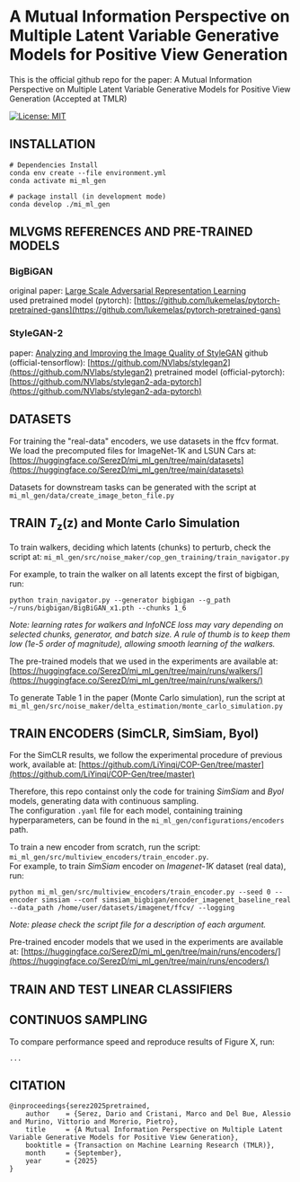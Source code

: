 
# A Mutual Information Perspective on Multiple Latent Variable Generative Models for Positive View Generation

This is the official github repo for the paper: A Mutual Information Perspective on Multiple Latent Variable Generative Models for Positive View Generation (Accepted at TMLR)

[![License: MIT](https://img.shields.io/badge/License-MIT-yellow.svg)](https://opensource.org/licenses/MIT)
<!-- [![arXiv](https://img.shields.io/badge/arXiv-2501.13718-red)](https://arxiv.org/abs/2501.13718) -->
<!--  [![TMLR](https://img.shields.io/badge/journal-TMLR-blue.svg)](URL_HERE) -->

## INSTALLATION

```
# Dependencies Install 
conda env create --file environment.yml
conda activate mi_ml_gen

# package install (in development mode)
conda develop ./mi_ml_gen
```

## MLVGMS REFERENCES AND PRE-TRAINED MODELS

### BigBiGAN

original paper: [Large Scale Adversarial Representation Learning](https://arxiv.org/abs/1907.02544)  
used pretrained model (pytorch): [https://github.com/lukemelas/pytorch-pretrained-gans](https://github.com/lukemelas/pytorch-pretrained-gans)

### StyleGAN-2

paper: [Analyzing and Improving the Image Quality of StyleGAN](https://arxiv.org/abs/1912.04958) 
github (official-tensorflow): [https://github.com/NVlabs/stylegan2](https://github.com/NVlabs/stylegan2)
pretrained model (official-pytorch): [https://github.com/NVlabs/stylegan2-ada-pytorch](https://github.com/NVlabs/stylegan2-ada-pytorch)

<!--
### NVAE 

paper: [NVAE: A Deep Hierarchical Variational Autoencoder](https://arxiv.org/abs/2007.03898)  
github (official): [https://github.com/NVlabs/NVAE](https://github.com/NVlabs/NVAE)  
github (used implementation): [https://github.com/SerezD/NVAE-from-scratch](https://github.com/SerezD/NVAE-from-scratch)  
-->

## DATASETS

For training the "real-data" encoders, we use datasets in the ffcv format. 
We load the precomputed files for ImageNet-1K and LSUN Cars at: [https://huggingface.co/SerezD/mi_ml_gen/tree/main/datasets](https://huggingface.co/SerezD/mi_ml_gen/tree/main/datasets)   

Datasets for downstream tasks can be generated with the script at `mi_ml_gen/data/create_image_beton_file.py`


## TRAIN $T_\mathbf{z}(\mathbf{z})$ and Monte Carlo Simulation

To train walkers, deciding which latents (chunks) to perturb, check the script at: `mi_ml_gen/src/noise_maker/cop_gen_training/train_navigator.py` 

For example, to train the walker on all latents except the first of bigbigan, run:
```
python train_navigator.py --generator bigbigan --g_path ~/runs/bigbigan/BigBiGAN_x1.pth --chunks 1_6
```

_Note: learning rates for walkers and InfoNCE loss may vary depending on selected chunks, generator, and batch size. A rule of thumb is to keep them low (1e-5 order of magnitude), allowing smooth learning of the walkers._

The pre-trained models that we used in the experiments are available at: [https://huggingface.co/SerezD/mi_ml_gen/tree/main/runs/walkers/](https://huggingface.co/SerezD/mi_ml_gen/tree/main/runs/walkers/)  

To generate Table 1 in the paper (Monte Carlo simulation), run the script at `mi_ml_gen/src/noise_maker/delta_estimation/monte_carlo_simulation.py`

## TRAIN ENCODERS (SimCLR, SimSiam, Byol)

For the SimCLR results, we follow the experimental procedure of previous work, available at: [https://github.com/LiYinqi/COP-Gen/tree/master](https://github.com/LiYinqi/COP-Gen/tree/master)

Therefore, this repo containst only the code for training _SimSiam_ and _Byol_ models, generating data with continuous sampling.  
The configuration `.yaml` file for each model, containing training hyperparameters, can be found in the `mi_ml_gen/configurations/encoders` path.

To train a new encoder from scratch, run the script: `mi_ml_gen/src/multiview_encoders/train_encoder.py`.  
For example, to train _SimSiam_ encoder on _Imagenet-1K_ dataset (real data), run:

```
python mi_ml_gen/src/multiview_encoders/train_encoder.py --seed 0 --encoder simsiam --conf simsiam_bigbigan/encoder_imagenet_baseline_real --data_path /home/user/datasets/imagenet/ffcv/ --logging
```

_Note: please check the script file for a description of each argument._

Pre-trained encoder models that we used in the experiments are available at: [https://huggingface.co/SerezD/mi_ml_gen/tree/main/runs/encoders/](https://huggingface.co/SerezD/mi_ml_gen/tree/main/runs/encoders/) 

## TRAIN AND TEST LINEAR CLASSIFIERS

<!-- ## NVAE ABLATIONS -->

## CONTINUOS SAMPLING

To compare performance speed and reproduce results of Figure X, run: 

```
...
```

## CITATION

```
@inproceedings{serez2025pretrained,
    author    = {Serez, Dario and Cristani, Marco and Del Bue, Alessio and Murino, Vittorio and Morerio, Pietro},
    title     = {A Mutual Information Perspective on Multiple Latent Variable Generative Models for Positive View Generation},
    booktitle = {Transaction on Machine Learning Research (TMLR)},
    month     = {September},
    year      = {2025}
}
```

<!--
```
@inproceedings{serez2025pretrained,
    author    = {Serez, Dario and Cristani, Marco and Del Bue, Alessio and Murino, Vittorio and Morerio, Pietro},
    title     = {A Mutual Information Perspective on Multiple Latent Variable Generative Models for Positive View Generation},
    booktitle = {Transaction on Machine Learning Research (TMLR)},
    month     = {September},
    year      = {2025},
    pages     = {xxxx-xxxx}
}
```
-->
